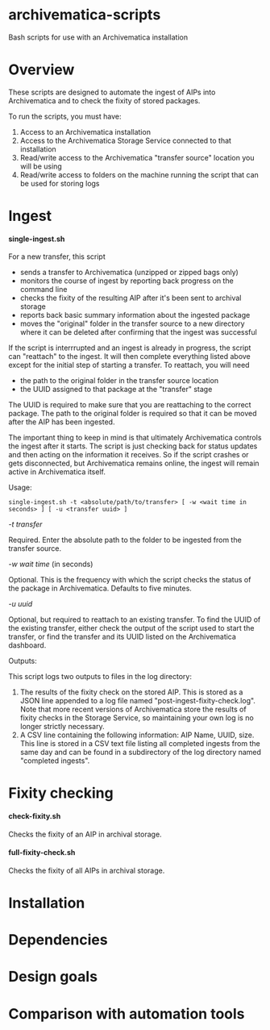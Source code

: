 # archivematica-scripts
Bash scripts for use with an Archivematica installation

# Overview

These scripts are designed to automate the ingest of AIPs into Archivematica and to check the fixity of stored packages.

To run the scripts, you must have:

1. Access to an Archivematica installation
2. Access to the Archivematica Storage Service connected to that installation
3. Read/write access to the Archivematica "transfer source" location you will be using
4. Read/write access to folders on the machine running the script that can be used for storing logs

# Ingest

#### single-ingest.sh

For a new transfer, this script

- sends a transfer to Archivematica (unzipped or zipped bags only)
- monitors the course of ingest by reporting back progress on the command line
- checks the fixity of the resulting AIP after it's been sent to archival storage
- reports back basic summary information about the ingested package
- moves the "original" folder in the transfer source to a new directory where it can be deleted after confirming that the ingest was successful

If the script is interrrupted and an ingest is already in progress, the script can "reattach" to the ingest. It will then complete everything listed above except for the initial step of starting a transfer. To reattach, you will need

- the path to the original folder in the transfer source location
- the UUID assigned to that package at the "transfer" stage

The UUID is required to make sure that you are reattaching to the correct package. The path to the original folder is required so that it can be moved after the AIP has been ingested. 

The important thing to keep in mind is that ultimately Archivematica controls the ingest after it starts. The script is just checking back for status updates and then acting on the information it receives. So if the script crashes or gets disconnected, but Archivematica remains online, the ingest will remain active in Archivematica itself.

Usage:
```
single-ingest.sh -t <absolute/path/to/transfer> [ -w <wait time in seconds> ] [ -u <transfer uuid> ]
```

*-t transfer*

Required. Enter the absolute path to the folder to be ingested from the transfer source.

*-w wait time* (in seconds)

Optional. This is the frequency with which the script checks the status of the package in Archivematica. Defaults to five minutes.

*-u uuid* 

Optional, but required to reattach to an existing transfer. To find the UUID of the existing transfer, either check the output of the script used to start the transfer, or find the transfer and its UUID listed on the Archivematica dashboard.

Outputs:

This script logs two outputs to files in the log directory:

1. The results of the fixity check on the stored AIP. This is stored as a JSON line appended to a log file named "post-ingest-fixity-check.log". Note that more recent versions of Archivematica store the results of fixity checks in the Storage Service, so maintaining your own log is no longer strictly necessary.
2. A CSV line containing the following information: AIP Name, UUID, size. This line is stored in a CSV text file listing all completed ingests from the same day and can be found in a subdirectory of the log directory named "completed ingests".

# Fixity checking

#### check-fixity.sh

Checks the fixity of an AIP in archival storage.

#### full-fixity-check.sh

Checks the fixity of all AIPs in archival storage.

# Installation

# Dependencies

# Design goals

# Comparison with automation tools